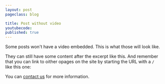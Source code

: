 ```yaml
---
layout: post
pageclass: blog

title: Post without video
youtubecode:
published: true
---
```


Some posts won't have a video embedded. This is what those will look like.

<!--more-->

They can still have some content after the excerpt like this. And remember that you can link to oither opages on the site by starting the URL with a `/` like this one:

You can [contact us](/contact) for more information.
